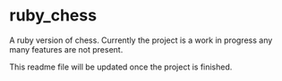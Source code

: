 # ruby_chess

A ruby version of chess. Currently the project is a work in progress any many features are not present.

This readme file will be updated once the project is finished.
